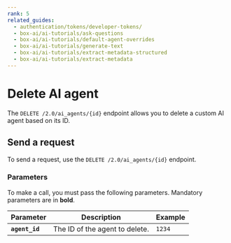 ```yaml
---
rank: 5
related_guides:
  - authentication/tokens/developer-tokens/
  - box-ai/ai-tutorials/ask-questions
  - box-ai/ai-tutorials/default-agent-overrides
  - box-ai/ai-tutorials/generate-text
  - box-ai/ai-tutorials/extract-metadata-structured
  - box-ai/ai-tutorials/extract-metadata
---
```


# Delete AI agent

The `DELETE /2.0/ai_agents/{id}` endpoint allows you to delete a custom AI agent based on its ID. 

## Send a request

To send a request, use the `DELETE /2.0/ai_agents/{id}` endpoint.

<Samples id='delete_ai_agents_id' />

### Parameters

To make a call, you must pass the following parameters. Mandatory parameters are in **bold**.

| Parameter| Description| Example|
|--------|--------|-------|
| **`agent_id`** | The ID of the agent to delete. | `1234` |
